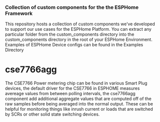 ### Collection of custom components for the the ESPHome Framework
This repository hosts a collection of custom components we've developed to support our use cases for the ESPHome Platform.
You can extract any particular folder from the custom\_components directory into the custom\_components directory in the root of your ESPHome Environment.
Examples of ESPHome Device configs can be found in the Examples Directory

# cse7766agg
The CSE7766 Power metering chip can be found in various Smart Plug devices, the default driver for the CSE7766 in ESPHOME measures avereage values from between polling intervals, the cse7766agg component add additional aggregate values that are computed off of the raw samples before being averaged into the normal output. These can be helpful for monitoring things like inrush current or loads that are switched by SCRs or other solid state switching devices.

